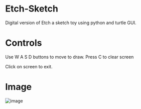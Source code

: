 # Etch-Sketch
Digital version of Etch a sketch toy using python and turtle GUI.

# Controls
Use W A S D buttons to move to draw.
Press C to clear screen

Click on screen to exit.

# Image
![image](https://user-images.githubusercontent.com/107172416/227761397-4d0cd486-6ee2-4726-b6d2-bd484b148474.png)

